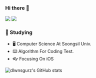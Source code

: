 ### Hi there 👋

<img src="https://img.shields.io/badge/Velog-20C997?style=flat&logo=Velog&logoColor=black"/> <img src="https://img.shields.io/badge/ljhlmkljhlmkljhlmk@naver.com-03C75A?style=flat&logo=Naver&logoColor=green"/>


### 📙 Studying

- 🖥 Computer Science At Soongsil Univ.
- ⌨️ Algorithm For Coding Test.
- 👓 Focusing On iOS

![dlwnsgurz's GitHub stats](https://github-readme-stats.vercel.app/api?username=dlwnsgurz&show_icons=true&theme=radical)
